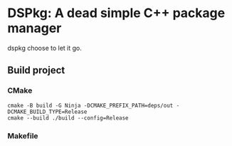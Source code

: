 # DSPkg: A dead simple C++ package manager

dspkg choose to let it go.

## Build project

### CMake

```
cmake -B build -G Ninja -DCMAKE_PREFIX_PATH=deps/out -DCMAKE_BUILD_TYPE=Release
cmake --build ./build --config=Release
```

### Makefile
